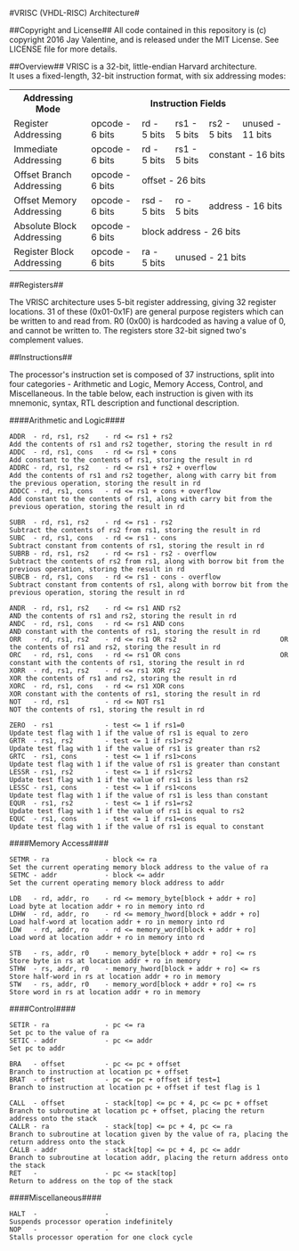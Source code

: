 #VRISC (VHDL-RISC) Architecture#

##Copyright and License##
All code contained in this repository is (c) copyright 2016 Jay Valentine, and is released under the MIT License.
See LICENSE file for more details.

##Overview##
VRISC is a 32-bit, little-endian Harvard architecture. <br>
It uses a fixed-length, 32-bit instruction format, with six addressing modes:
<table>
  <tr>
    <th>Addressing Mode</th>
    <th colspan="5">Instruction Fields</th>
  </tr>
  
  <tr>
    <td>Register Addressing</td>
    <td>opcode - 6 bits</td>
    <td>rd - 5 bits</td>
    <td>rs1 - 5 bits</td>
    <td>rs2 - 5 bits</td>
    <td>unused - 11 bits</td>
  </tr>
  
  <tr>
    <td>Immediate Addressing</td>
    <td>opcode - 6 bits</td>
    <td>rd - 5 bits</td>
    <td>rs1 - 5 bits</td>
    <td colspan="2">constant - 16 bits</td>
  </tr>
  
  <tr>
    <td>Offset Branch Addressing</td>
    <td>opcode - 6 bits</td>
    <td colspan="4">offset - 26 bits</td>
  </tr>
  
  <tr>
    <td>Offset Memory Addressing</td>
    <td>opcode - 6 bits</td>
    <td>rsd - 5 bits</td>
    <td>ro - 5 bits</td>
    <td colspan="2">address - 16 bits</td>
  </tr>
  
  <tr>
    <td>Absolute Block Addressing</td>
    <td>opcode - 6 bits</td>
    <td colspan="4">block address - 26 bits</td>
  </tr>
  
  <tr>
    <td>Register Block Addressing</td>
    <td>opcode - 6 bits</td>
    <td>ra - 5 bits</td>
    <td colspan="3">unused - 21 bits</td>
  </tr>
</table>
    
##Registers##

The VRISC architecture uses 5-bit register addressing, giving 32 register locations. 31 of these (0x01-0x1F) are general purpose registers which can be written to and read from. R0 (0x00) is hardcoded as having a value of 0, and cannot be written to. The registers store 32-bit signed two's complement values.

##Instructions##

The processor's instruction set is composed of 37 instructions, split into four categories - Arithmetic and Logic, Memory Access, Control, and Miscellaneous. In the table below, each instruction is given with its mnemonic, syntax, RTL description and functional description.

####Arithmetic and Logic####
```
ADDR  - rd, rs1, rs2    - rd <= rs1 + rs2                           Add the contents of rs1 and rs2 together, storing the result in rd
ADDC  - rd, rs1, cons   - rd <= rs1 + cons                          Add constant to the contents of rs1, storing the result in rd
ADDRC - rd, rs1, rs2    - rd <= rs1 + rs2 + overflow                Add the contents of rs1 and rs2 together, along with carry bit from the previous operation, storing the result in rd
ADDCC - rd, rs1, cons   - rd <= rs1 + cons + overflow               Add constant to the contents of rs1, along with carry bit from the previous operation, storing the result in rd

SUBR  - rd, rs1, rs2    - rd <= rs1 - rs2                           Subtract the contents of rs2 from rs1, storing the result in rd
SUBC  - rd, rs1, cons   - rd <= rs1 - cons                          Subtract constant from contents of rs1, storing the result in rd
SUBRB - rd, rs1, rs2    - rd <= rs1 - rs2 - overflow                Subtract the contents of rs2 from rs1, along with borrow bit from the previous operation, storing the result in rd
SUBCB - rd, rs1, cons   - rd <= rs1 - cons - overflow               Subtract constant from contents of rs1, along with borrow bit from the previous operation, storing the result in rd

ANDR  - rd, rs1, rs2    - rd <= rs1 AND rs2                         AND the contents of rs1 and rs2, storing the result in rd
ANDC  - rd, rs1, cons   - rd <= rs1 AND cons                        AND constant with the contents of rs1, storing the result in rd
ORR   - rd, rs1, rs2    - rd <= rs1 OR rs2                          OR the contents of rs1 and rs2, storing the result in rd
ORC   - rd, rs1, cons   - rd <= rs1 OR cons                         OR constant with the contents of rs1, storing the result in rd
XORR  - rd, rs1, rs2    - rd <= rs1 XOR rs2                         XOR the contents of rs1 and rs2, storing the result in rd
XORC  - rd, rs1, cons   - rd <= rs1 XOR cons                        XOR constant with the contents of rs1, storing the result in rd
NOT   - rd, rs1         - rd <= NOT rs1                             NOT the contents of rs1, storing the result in rd

ZERO  - rs1             - test <= 1 if rs1=0                        Update test flag with 1 if the value of rs1 is equal to zero
GRTR  - rs1, rs2        - test <= 1 if rs1>rs2                      Update test flag with 1 if the value of rs1 is greater than rs2
GRTC  - rs1, cons       - test <= 1 if rs1>cons                     Update test flag with 1 if the value of rs1 is greater than constant
LESSR - rs1, rs2        - test <= 1 if rs1<rs2                      Update test flag with 1 if the value of rs1 is less than rs2
LESSC - rs1, cons       - test <= 1 if rs1<cons                     Update test flag with 1 if the value of rs1 is less than constant
EQUR  - rs1, rs2        - test <= 1 if rs1=rs2                      Update test flag with 1 if the value of rs1 is equal to rs2
EQUC  - rs1, cons       - test <= 1 if rs1=cons                     Update test flag with 1 if the value of rs1 is equal to constant
```

####Memory Access####
```
SETMR - ra              - block <= ra                               Set the current operating memory block address to the value of ra
SETMC - addr            - block <= addr                             Set the current operating memory block address to addr

LDB   - rd, addr, ro    - rd <= memory_byte[block + addr + ro]      Load byte at location addr + ro in memory into rd
LDHW  - rd, addr, ro    - rd <= memory_hword[block + addr + ro]     Load half-word at location addr + ro in memory into rd
LDW   - rd, addr, ro    - rd <= memory_word[block + addr + ro]      Load word at location addr + ro in memory into rd

STB   - rs, addr, r0    - memory_byte[block + addr + ro] <= rs      Store byte in rs at location addr + ro in memory
STHW  - rs, addr, r0    - memory_hword[block + addr + ro] <= rs     Store half-word in rs at location addr + ro in memory
STW   - rs, addr, r0    - memory_word[block + addr + ro] <= rs      Store word in rs at location addr + ro in memory
```

####Control####
```
SETIR - ra              - pc <= ra                                  Set pc to the value of ra
SETIC - addr            - pc <= addr                                Set pc to addr

BRA   - offset          - pc <= pc + offset                         Branch to instruction at location pc + offset
BRAT  - offset          - pc <= pc + offset if test=1               Branch to instruction at location pc + offset if test flag is 1

CALL  - offset          - stack[top] <= pc + 4, pc <= pc + offset	Branch to subroutine at location pc + offset, placing the return address onto the stack
CALLR - ra              - stack[top] <= pc + 4, pc <= ra            Branch to subroutine at location given by the value of ra, placing the return address onto the stack
CALLB - addr            - stack[top] <= pc + 4, pc <= addr          Branch to subroutine at location addr, placing the return address onto the stack
RET   -                 - pc <= stack[top]                          Return to address on the top of the stack
```

####Miscellaneous####
```
HALT  -                 -                                           Suspends processor operation indefinitely
NOP   -                 -                                           Stalls processor operation for one clock cycle
```
